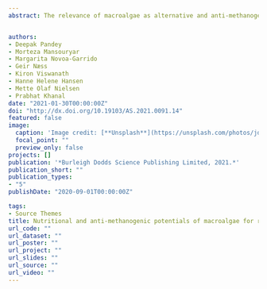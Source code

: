 ```yaml
---
abstract: The relevance of macroalgae as alternative and anti-methanogenic ruminant feeds depends upon their nutritional contents, digestibility, CH4 mitigating potential, and influences on animal and environmental health. Red macroalgae such as A. taxiformis and A. armata seem to be promising anti-methanogenic feed ingredients and do not lead to significant adverse impacts on feed degradability with an inclusion rate of under 5% of OM. However, the impacts on other parameters of animal performances (e.g. feed intake, weight gain and milk yield) and rumen fermentation products, such as total VFA, should be carefully monitored. Moreover, due to a high concentration of halogenated compounds (e.g. bromoform) in those species, their potential adverse effects on human and environmental health must also be assessed. Brown macroalgae, such as D. bartayresii, C. trinodis and A. nodosum, can be effective anti-methanogenic feed ingredients. Nevertheless, a high phlorotannin and polysaccharide content of these species can negatively impact the rumen degradability at high inclusion levels and thus optimal supplementation levels of these algae need to be carefully maintained. Green algae, including C. patentiramea, can also mitigate enteric CH4 production, but the active anti-methanogenic compounds in green macroalgae are unknown.Red macroalgae, such as P. palmata, Porphyra spp. and Gracilaria spp., and the green species Acrosiphonia, C. rupestris, Ruppia and Ulva can be used as a nutrient source due to their better nutritional composition and greater degradability compared to other species. Among brown macroalgae, A. esculenta, Laminaria spp., S. latissima and U. pinnatifida could be used as feed additives in up to 10–25% of DM in the ruminant feed provided that the excess mineral content is removed. Overall, macroalgal species could be an important component of future ruminant feed, but further in vivo studies are required to identify any potential adverse impacts on animal health and performance.


authors:
- Deepak Pandey
- Morteza Mansouryar
- Margarita Novoa-Garrido
- Geir Næss
- Kiron Viswanath
- Hanne Helene Hansen
- Mette Olaf Nielsen
- Prabhat Khanal
date: "2021-01-30T00:00:00Z"
doi: "http://dx.doi.org/10.19103/AS.2021.0091.14"
featured: false
image:
  caption: 'Image credit: [**Unsplash**](https://unsplash.com/photos/jdD8gXaTZsc)'
  focal_point: ""
  preview_only: false
projects: []
publication: '*Burleigh Dodds Science Publishing Limited, 2021.*'
publication_short: ""
publication_types:
- "5"
publishDate: "2020-09-01T00:00:00Z"

tags:
- Source Themes
title: Nutritional and anti-methanogenic potentials of macroalgae for ruminants
url_code: ""
url_dataset: ""
url_poster: ""
url_project: ""
url_slides: ""
url_source: ""
url_video: ""
---
```


